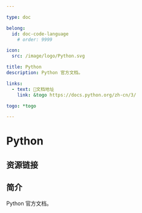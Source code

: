 ```yaml
---

type: doc

belong:
  id: doc-code-language
    # order: 9999

icon:
  src: /image/logo/Python.svg

title: Python
description: Python 官方文档。

links:
  - text: 📖文档地址
    link: &togo https://docs.python.org/zh-cn/3/

togo: *togo

---
```


<ShowLogo />

# Python

<ShowBreadcrumb />

## 资源链接

<ShowLinks />

## 简介

Python 官方文档。